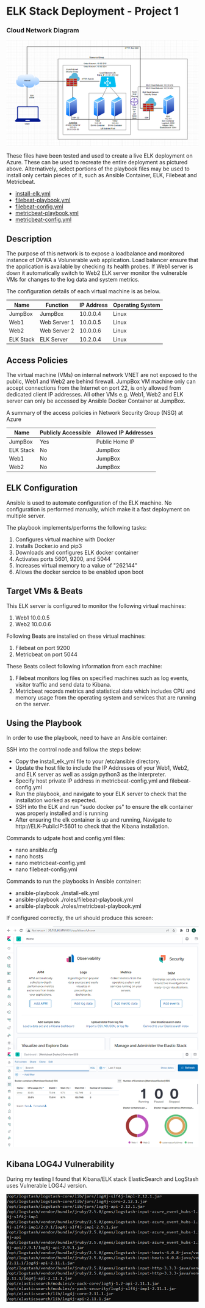 # ELK Stack Deployment - Project 1

### Cloud Network Diagram

![Diagram](Diagrams/Network-Diagram.png)

These files have been tested and used to create a live ELK deployment on Azure. These can be used to recreate the entire deployment as pictured above. Alternatively, select portions of the playbook files may be used to install only certain pieces of it, such as Ansible Container, ELK, Filebeat and Metricbeat.

- [install-elk.yml](Ansible/filebeat-playbook.yml)
- [filebeat-playbook.yml](Ansible/roles/filebeat-playbook.yml)
- [filebeat-config.yml](Ansible/files/filebeat-config.yml)
- [metricbeat-playbook.yml](Ansible/roles/metricbeat-playbook.yml)
- [metricbeat-config.yml](Ansible/files/metricbeat-config.yml)


## Description
The purpose of this network is to expose a loadbalance and monitored instance of DVWA a Volunerable web application. Load balancer ensure that the application is available by checking its health probes. If Web1 server is down it automatically switch to Web2
ELK server monitor the vulnerable VMs for changes to the log data and system metrics.

The configuration details of each virtual machine is as below.

| Name     | Function | IP Address | Operating System |
|----------|----------|------------|------------------|
| JumpBox  | JumpBox      | 10.0.0.4 | Linux            |
| Web1     | Web Server 1 | 10.0.0.5 | Linux            |
| Web2     | Web Server 2 | 10.0.0.6 | Linux            |
| ELK Stack| ELK Server   | 10.2.0.4 | Linux            |

## Access Policies
The virtual machine (VMs) on internal network VNET are not exposed to the public, Web1 and Web2 are behind firewall.
JumpBox VM machine only can accept connections from the Internet on port 22, is only allowed from dedicated client IP addresses.
All other VMs e.g. Web1, Web2 and ELK server can only be accessed by Ansible Docker Container at JumpBox.

A summary of the access policies in Network Security Group (NSG) at Azure

| Name     | Publicly Accessible | Allowed IP Addresses |
|----------|---------------------|----------------------|
| JumpBox   | Yes                 | Public Home IP      |
| ELK Stack | No                  | JumpBox 			|
| Web1      | No                  | JumpBox 			|
| Web2      | No                  | JumpBox 			|

## ELK Configuration

Ansible is used to automate configuration of the ELK machine. No configuration is performed manually, which make it a fast deployment on multiple server. 

The playbook implements/performs the following tasks:
1. Configures virtual machine with Docker
2. Installs Docker.io and pip3
3. Downloads and configures ELK docker container
4. Activates ports 5601, 9200, and 5044
5. Increases virtual memory to a value of "262144"
6. Allows the docker sercice to be enabled upon boot

## Target VMs & Beats
This ELK server is configured to monitor the following virtual machines:
1. Web1 10.0.0.5
2. Web2 10.0.0.6

Following Beats are installed on these virtual machines:
1. Filebeat on port 9200
2. Metricbeat on port 5044

These Beats collect following information from each machine:
1. Filebeat monitors log files on specified machines such as log events, visitor traffic and send data to Kibana.
2. Metricbeat records metrics and statistical data which includes CPU and memory usage from the operating system and services that are running on the server.

## Using the Playbook
In order to use the playbook, need to have an Ansible container: 

SSH into the control node and follow the steps below:
- Copy the install_elk_yml file to your /etc/ansible directory.
- Update the host file to include the IP Addresses of your Web1, Web2, and ELK server as well as assign python3 as the interpreter.
- Specify host private IP address in  metricbeat-config.yml and filebeat-config.yml
- Run the playbook, and navigate to your ELK server to check that the installation worked as expected.
- SSH into the ELK  and run "sudo docker ps" to ensure the elk container was properly installed and is running
- After ensuring the elk container is up and running, Navigate to http://ELK-PublicIP:5601 to check that the Kibana installation. 

Commands to udpate host and config.yml files:
- nano ansible.cfg
- nano hosts
- nano metricbeat-config.yml
- nano filebeat-config.yml

Commands to run the playbooks in Ansible container:
- ansible-playbook ./install-elk.yml
- ansible-playbook ./roles/filebeat-playbook.yml
- ansible-playbook ./roles/metricbeat-playbook.yml

If configured correctly, the url should produce this screen:

![Diagram](Images/kibana-1.png)
![Diagram](Images/kibana-2.png)

## Kibana LOG4J Vulnerability 

During my testing I  found that Kibana/ELK stack ElasticSearch and LogStash uses Vulnerable LOG4J version.

![Diagram](Images/log4j.png)



